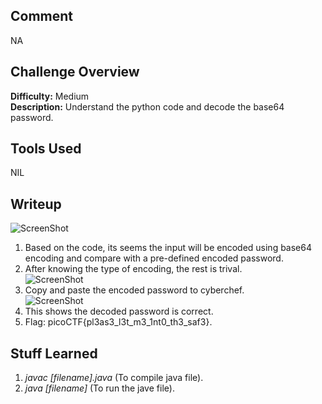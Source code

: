 ## Comment  
NA

## Challenge Overview  
**Difficulty:** Medium  
**Description:** Understand the python code and decode the base64 password.  
## Tools Used  
NIL  

## Writeup  
![ScreenShot](https://imgur.com/ZCFDjtc.png)  
1. Based on the code, its seems the input will be encoded using base64 encoding and compare with a pre-defined encoded password.  
2. After knowing the type of encoding, the rest is trival.  
![ScreenShot](https://imgur.com/LXmK4ql.png)  
3. Copy and paste the encoded password to cyberchef.  
![ScreenShot](https://imgur.com/uCFMmkO.png)  
4. This shows the decoded password is correct.  
5. Flag: picoCTF{pl3as3_l3t_m3_1nt0_th3_saf3}.  


## Stuff Learned  
1. *javac [filename].java* (To compile java file).  
2. *java [filename]* (To run the jave file).  

